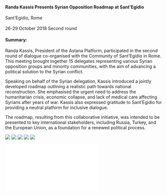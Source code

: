 <h4>Randa Kassis Presents Syrian Opposition Roadmap at Sant’Egidio</h4>

Sant’Egidio, Rome  
<br>
26-29 October 2018
Second round

<h4>Summary:</h4>

Randa Kassis, President of the Astana Platform, participated in the second round of dialogue co-organised with the Community of Sant’Egidio in Rome. This meeting brought together 15 delegates representing various Syrian opposition groups and minority communities, with the aim of advancing a political solution to the Syrian conflict.

Speaking on behalf of the Syrian delegation, Kassis introduced a jointly developed roadmap outlining a realistic path towards national reconstruction. She emphasised the urgent need to address the humanitarian crisis, economic collapse, and lack of medical care affecting Syrians after years of war. Kassis also expressed gratitude to Sant’Egidio for providing a neutral platform for inclusive dialogue.

The roadmap, resulting from this collaborative initiative, was intended to be presented to key international stakeholders, including Russia, Turkey, and the European Union, as a foundation for a renewed political process.

![](12.JPG)
![](13.JPG)
![](14.JPG)
![](15.jpeg)
![](16.JPG)

![](17.pdf)
<p></p>
